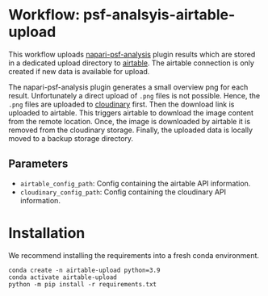 # Workflow: psf-analsyis-airtable-upload
This workflow uploads [napari-psf-analysis](https://github.com/fmi-faim/napari-psf-analysis) plugin results which are stored in a dedicated upload directory to [airtable]().
The airtable connection is only created if new data is available for upload. 

The napari-psf-analysis plugin generates a small overview png for each 
result.
Unfortunately a direct upload of `.png` files is not possible.
Hence, the `.png` files are uploaded to [cloudinary](https://cloudinary.com/) first. 
Then the download link is uploaded to airtable. 
This triggers airtable to download the image content from the remote location.
Once, the image is downloaded by airtable it is removed from the 
cloudinary storage. 
Finally, the uploaded data is locally moved to a backup storage directory.

## Parameters
* `airtable_config_path`: Config containing the airtable API information. 
* `cloudinary_config_path`: Config containing the cloudinary API information.

# Installation
We recommend installing the requirements into a fresh conda environment.
```shell
conda create -n airtable-upload python=3.9
conda activate airtable-upload
python -m pip install -r requirements.txt
```

